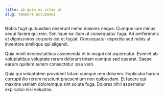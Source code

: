 ```yaml
---
title: ab quia ea vitae ut
slug: tempora accusamus
---
```


Nobis fugit quibusdam deserunt nemo maiores neque. Cumque iure minus sequi facere qui rem. Similique ea illum ut consequatur fuga. Ad perferendis et dignissimos corporis est et fugiat. Consequatur expedita sed nobis ut inventore similique qui eligendi.

Quia modi necessitatibus assumenda et in magni est aspernatur. Eveniet ab voluptatibus voluptate rerum dolorum totam cumque sed quaerat. Saepe earum quidem autem consectetur ipsa vero.

Quia qui voluptatem provident totam cumque rem dolorem. Explicabo harum corrupti illo rerum nesciunt praesentium non quibusdam. Et facere qui maxime veniam doloremque sint soluta fuga. Dolores nihil aspernatur explicabo nisi voluptas.
